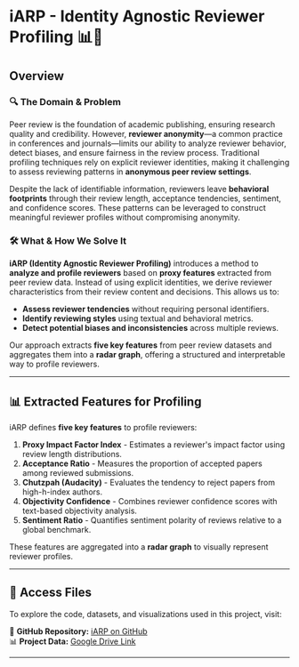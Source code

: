 # **iARP - Identity Agnostic Reviewer Profiling 📊📝**

## Overview  

### **🔍 The Domain & Problem**  
Peer review is the foundation of academic publishing, ensuring research quality and credibility. However, **reviewer anonymity**—a common practice in conferences and journals—limits our ability to analyze reviewer behavior, detect biases, and ensure fairness in the review process. Traditional profiling techniques rely on explicit reviewer identities, making it challenging to assess reviewing patterns in **anonymous peer review settings**.

Despite the lack of identifiable information, reviewers leave **behavioral footprints** through their review length, acceptance tendencies, sentiment, and confidence scores. These patterns can be leveraged to construct meaningful reviewer profiles without compromising anonymity.

### **🛠️ What & How We Solve It**  
**iARP (Identity Agnostic Reviewer Profiling)** introduces a method to **analyze and profile reviewers** based on **proxy features** extracted from peer review data. Instead of using explicit identities, we derive reviewer characteristics from their review content and decisions. This allows us to:  

- **Assess reviewer tendencies** without requiring personal identifiers.  
- **Identify reviewing styles** using textual and behavioral metrics.  
- **Detect potential biases and inconsistencies** across multiple reviews.  

Our approach extracts **five key features** from peer review datasets and aggregates them into a **radar graph**, offering a structured and interpretable way to profile reviewers.

---

## 📊 Extracted Features for Profiling  

iARP defines **five key features** to profile reviewers:  

1. **Proxy Impact Factor Index** - Estimates a reviewer's impact factor using review length distributions.  
2. **Acceptance Ratio** - Measures the proportion of accepted papers among reviewed submissions.  
3. **Chutzpah (Audacity)** - Evaluates the tendency to reject papers from high-h-index authors.  
4. **Objectivity Confidence** - Combines reviewer confidence scores with text-based objectivity analysis.  
5. **Sentiment Ratio** - Quantifies sentiment polarity of reviews relative to a global benchmark.  

These features are aggregated into a **radar graph** to visually represent reviewer profiles.

---

## 📂 Access Files  

To explore the code, datasets, and visualizations used in this project, visit:  

📂 **GitHub Repository:** [iARP on GitHub](https://github.com/AlonSchneider27/iARP)  
📊 **Project Data:** [Google Drive Link](https://drive.google.com/drive/folders/1hAetSFgm-2hbOmBM03vgu0iYUiEekvc6?usp=sharing)  

---
